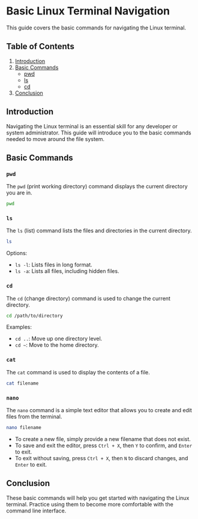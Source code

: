 # Basic Linux Terminal Navigation

This guide covers the basic commands for navigating the Linux terminal.

## Table of Contents
1. [Introduction](#introduction)
2. [Basic Commands](#basic-commands)
    - [pwd](#pwd)
    - [ls](#ls)
    - [cd](#cd)
3. [Conclusion](#conclusion)

## Introduction
Navigating the Linux terminal is an essential skill for any developer or system administrator. This guide will introduce you to the basic commands needed to move around the file system.

## Basic Commands

### `pwd`
The `pwd` (print working directory) command displays the current directory you are in.

```sh
pwd
```

### `ls`
The `ls` (list) command lists the files and directories in the current directory.

```sh
ls
```

Options:
- `ls -l`: Lists files in long format.
- `ls -a`: Lists all files, including hidden files.

### `cd`
The `cd` (change directory) command is used to change the current directory.

```sh
cd /path/to/directory
```

Examples:
- `cd ..`: Move up one directory level.
- `cd ~`: Move to the home directory.

### `cat`
The `cat` command is used to display the contents of a file.

```sh
cat filename
```

### `nano`
The `nano` command is a simple text editor that allows you to create and edit files from the terminal.

```sh
nano filename
```

- To create a new file, simply provide a new filename that does not exist.
- To save and exit the editor, press `Ctrl + X`, then `Y` to confirm, and `Enter` to exit.
- To exit without saving, press `Ctrl + X`, then `N` to discard changes, and `Enter` to exit.




## Conclusion
These basic commands will help you get started with navigating the Linux terminal. Practice using them to become more comfortable with the command line interface.